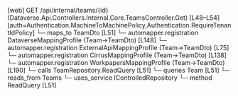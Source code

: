 [web] GET /api/internal/teams/{id}  (Dataverse.Api.Controllers.Internal.Core.TeamsController.Get)  [L48–L54] [auth=Authentication.MachineToMachinePolicy,Authentication.RequireTenantIdPolicy]
  └─ maps_to TeamDto [L51]
    └─ automapper.registration DataverseMappingProfile (Team->TeamDto) [L148]
    └─ automapper.registration ExternalApiMappingProfile (Team->TeamDto) [L75]
    └─ automapper.registration CirrusMappingProfile (Team->TeamDto) [L138]
    └─ automapper.registration WorkpapersMappingProfile (Team->TeamDto) [L190]
  └─ calls TeamRepository.ReadQuery [L51]
  └─ queries Team [L51]
    └─ reads_from Teams
  └─ uses_service IControlledRepository<Team>
    └─ method ReadQuery [L51]


